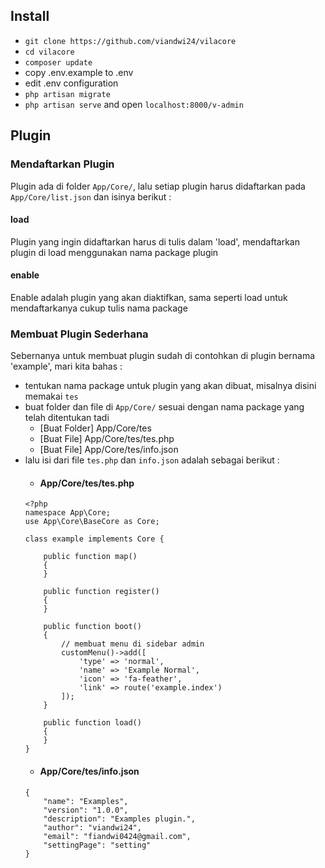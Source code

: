 ## Install

- `git clone https://github.com/viandwi24/vilacore`
- `cd vilacore`
- `composer update`
- copy .env.example to .env
- edit .env configuration
- `php artisan migrate`
- `php artisan serve` and open `localhost:8000/v-admin`


## Plugin

### Mendaftarkan Plugin
Plugin ada di folder `App/Core/`, lalu setiap plugin harus didaftarkan pada `App/Core/list.json` dan isinya berikut :
#### load
Plugin yang ingin didaftarkan harus di tulis dalam 'load', mendaftarkan plugin di load menggunakan nama package plugin
#### enable
Enable adalah plugin yang akan diaktifkan, sama seperti load untuk mendaftarkanya cukup tulis nama package

### Membuat Plugin Sederhana
Sebernanya untuk membuat plugin sudah di contohkan di plugin bernama 'example', mari kita bahas :
- tentukan nama package untuk plugin yang akan dibuat, misalnya disini memakai `tes`
- buat folder dan file di `App/Core/` sesuai dengan nama package yang telah ditentukan tadi
    * [Buat Folder] App/Core/tes
    * [Buat File] App/Core/tes/tes.php
    * [Buat File] App/Core/tes/info.json
- lalu isi dari file `tes.php` dan `info.json` adalah sebagai berikut :
    * #### App/Core/tes/tes.php
    ```
    <?php
    namespace App\Core;
    use App\Core\BaseCore as Core;

    class example implements Core {

        public function map()
        {
        }

        public function register()
        {
        }

        public function boot()
        {
            // membuat menu di sidebar admin
            customMenu()->add([
                'type' => 'normal',
                'name' => 'Example Normal',
                'icon' => 'fa-feather',
                'link' => route('example.index')
            ]);
        }

        public function load()
        {
        }
    }
    ```
    * #### App/Core/tes/info.json
    ```
    {
        "name": "Examples",
        "version": "1.0.0",
        "description": "Examples plugin.",
        "author": "viandwi24",
        "email": "fiandwi0424@gmail.com",
        "settingPage": "setting"
    }
    ```




